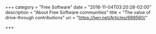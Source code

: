 +++
category = "Free Software"
date = "2016-11-04T03:20:28-02:00"
description = "About Free Software communities"
title = "The value of drive-through contributions"
uri = "https://lwn.net/Articles/688560/"

+++

